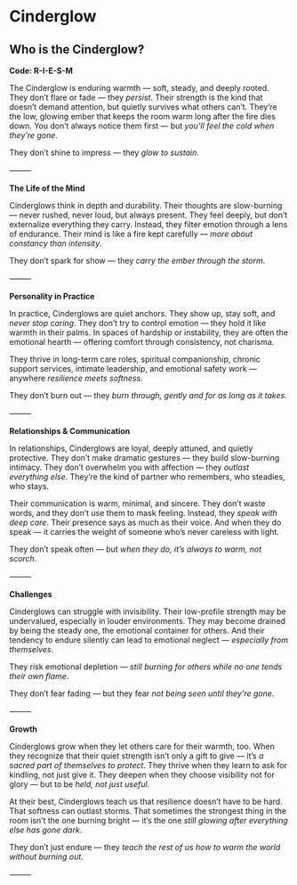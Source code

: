 # Cinderglow
## Who is the Cinderglow?
**Code: R-I-E-S-M**

The Cinderglow is enduring warmth — soft, steady, and deeply rooted. They don’t flare or fade — they *persist*. Their strength is the kind that doesn’t demand attention, but quietly survives what others can’t. They’re the low, glowing ember that keeps the room warm long after the fire dies down. You don’t always notice them first — but *you’ll feel the cold when they’re gone*.

They don’t shine to impress — they *glow to sustain*.

⸻

**The Life of the Mind**

Cinderglows think in depth and durability. Their thoughts are slow-burning — never rushed, never loud, but always present. They feel deeply, but don’t externalize everything they carry. Instead, they filter emotion through a lens of endurance. Their mind is like a fire kept carefully — *more about constancy than intensity*.

They don’t spark for show — they *carry the ember through the storm*.

⸻

**Personality in Practice**

In practice, Cinderglows are quiet anchors. They show up, stay soft, and *never stop caring*. They don’t try to control emotion — they hold it like warmth in their palms. In spaces of hardship or instability, they are often the emotional hearth — offering comfort through consistency, not charisma.

They thrive in long-term care roles, spiritual companionship, chronic support services, intimate leadership, and emotional safety work — anywhere *resilience meets softness*.

They don’t burn out — they *burn through, gently and for as long as it takes*.

⸻

**Relationships & Communication**

In relationships, Cinderglows are loyal, deeply attuned, and quietly protective. They don’t make dramatic gestures — they build slow-burning intimacy. They don’t overwhelm you with affection — they *outlast everything else*. They’re the kind of partner who remembers, who steadies, who stays.

Their communication is warm, minimal, and sincere. They don’t waste words, and they don’t use them to mask feeling. Instead, they *speak with deep care*. Their presence says as much as their voice. And when they do speak — it carries the weight of someone who’s never careless with light.

They don’t speak often — but *when they do, it’s always to warm, not scorch*.

⸻

**Challenges**

Cinderglows can struggle with invisibility. Their low-profile strength may be undervalued, especially in louder environments. They may become drained by being the steady one, the emotional container for others. And their tendency to endure silently can lead to emotional neglect — *especially from themselves*.

They risk emotional depletion — *still burning for others while no one tends their own flame*.

They don’t fear fading — but they fear *not being seen until they’re gone*.

⸻

**Growth**

Cinderglows grow when they let others care for their warmth, too. When they recognize that their quiet strength isn’t only a gift to give — it’s *a sacred part of themselves to protect*. They thrive when they learn to ask for kindling, not just give it. They deepen when they choose visibility not for glory — but to be *held, not just useful*.

At their best, Cinderglows teach us that resilience doesn’t have to be hard. That softness can outlast storms. That sometimes the strongest thing in the room isn’t the one burning bright — it’s the one *still glowing after everything else has gone dark*.

They don’t just endure — they *teach the rest of us how to warm the world without burning out*.

⸻
